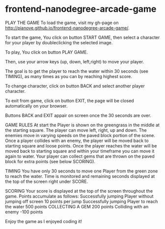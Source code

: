 frontend-nanodegree-arcade-game
===============================

PLAY THE GAME
To load the game, visit my gh-page on http://pianove.github.io/frontend-nanodegree-arcade-game/.

To start the game, You click on button START GAME, then select a character for your player by doubleclicking the selected image.

To play, You click on  button PLAY GAME.

Then, use your arrow keys (up, down, left,right) to move your player. 

The goal is to get the player to reach the water within 30 seconds (see TIMING), as many times as you can by 
reaching highest score.  

To change character, click on button BACK and select another player character. 

To exit from game, click on button EXIT, the page will be closed automatically on your browser.

Buttons BACK and EXIT appair on screen once the 30 seconds are over.

GAME RULES
At start the Player is shown on the greengrass in the middle at the starting square.
The player can move left, right, up and down. The enemies move in
varying speeds on the paved block portion of the scene. Once a player collides with an enemy, 
the player will be moved back to starting square and loose points. Once the player reaches the water will be moved back to starting square and within your timeframe you can move it again to water.
Your player can collect gems that are thrown on the paved block for extra points (see below SCORING).

TIMING
You have only 30 seconds to move one Player from the green zone to reach the water.
Time is monitored and remaining seconds displayed at the top of the screen 
right under SCORE.


SCORING
Your score is displayed at the top of the screen throughout the game. Points
accumulate as follows:
Successfully jumping Player without 
jumping off screen 10 points per jump
Successfully jumping Player to reach the water  500 points
COLLECTING A GEM 200 points
Colliding with an enemy -100 points


Enjoy the game as I enjoyed coding it!


